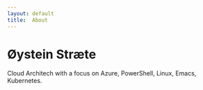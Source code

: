```yaml
---
layout: default
title:  About
---
```


# Øystein Stræte

Cloud Architech with a focus on Azure, PowerShell, Linux, Emacs, Kubernetes.
